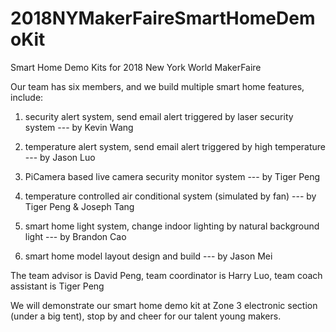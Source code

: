 # 2018NYMakerFaireSmartHomeDemoKit
Smart Home Demo Kits for 2018 New York World MakerFaire

Our team has six members, and we build multiple smart home features, include:

1. security alert system, send email alert triggered by laser security system --- by Kevin Wang

2. temperature alert system, send email alert triggered by high temperature --- by Jason Luo

3. PiCamera based live camera security monitor system --- by Tiger Peng

4. temperature controlled air conditional system (simulated by fan) --- by Tiger Peng & Joseph Tang

5. smart home light system, change indoor lighting by natural background light --- by Brandon Cao

6. smart home model layout design and build --- by Jason Mei

The team advisor is David Peng, team coordinator is Harry Luo, team coach assistant is Tiger Peng

We will demonstrate our smart home demo kit at Zone 3 electronic section (under a big tent), stop by and 
cheer for our talent young makers.
